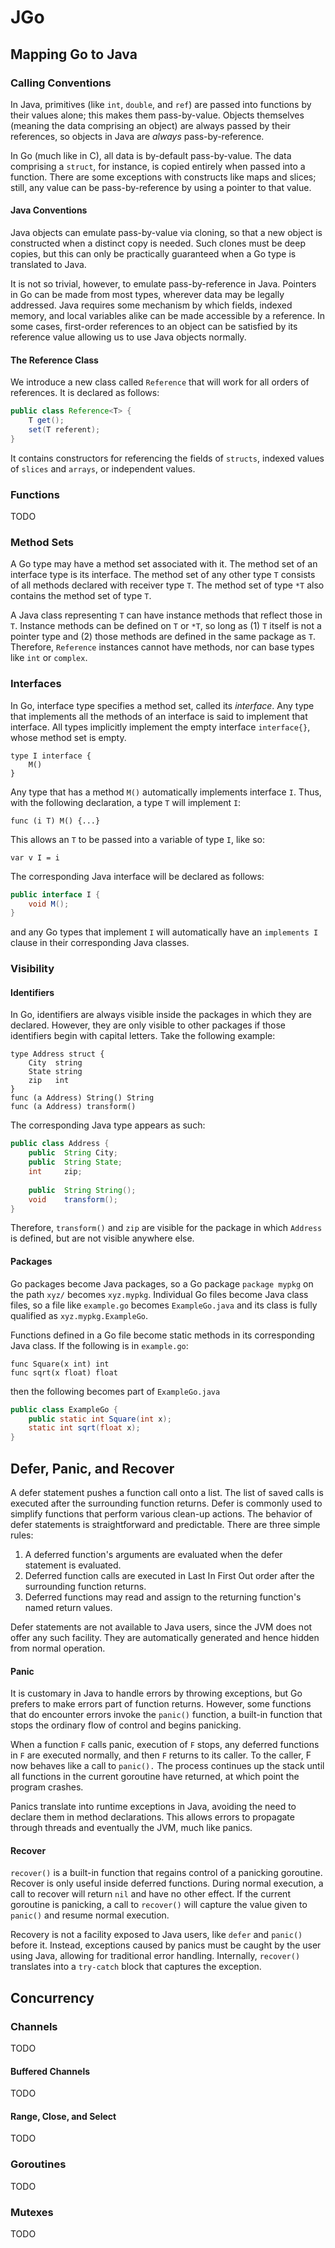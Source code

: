 # JGo
## Mapping Go to Java
### Calling Conventions
In Java, primitives (like `int`, `double`, and `ref`) are passed into functions by their
values alone; this makes them pass-by-value. Objects themselves (meaning the data comprising an
object) are always passed by their references, so objects in Java are _always_ pass-by-reference.

In Go (much like in C), all data is by-default pass-by-value. The data comprising a `struct`, for
instance, is copied entirely when passed into a function. There are some exceptions with constructs
like maps and slices; still, any value can be pass-by-reference by using a pointer to that value.

#### Java Conventions
Java objects can emulate pass-by-value via cloning, so that a new object is constructed when a
distinct copy is needed. Such clones must be deep copies, but this can only be practically
guaranteed when a Go type is translated to Java.

It is not so trivial, however, to emulate pass-by-reference in Java. Pointers in Go can be made from
most types, wherever data may be legally addressed. Java requires some mechanism by which fields,
indexed memory, and local variables alike can be made accessible by a reference. In some cases,
first-order references to an object can be satisfied by its reference value allowing us to use Java
objects normally.

#### The Reference Class
We introduce a new class called `Reference` that will work for all orders of references. It is
declared as follows:
```java
public class Reference<T> {
    T get();
    set(T referent);
}
```
It contains constructors for referencing the fields of `structs`, indexed values of `slices` and
`arrays`, or independent values.

### Functions
TODO

### Method Sets
A Go type may have a method set associated with it. The method set of an interface type is its
interface. The method set of any other type `T` consists of all methods declared with receiver type
`T`. The method set of type `*T` also contains the method set of type `T`.

A Java class representing `T` can have instance methods that reflect those in `T`. Instance methods
can be defined on `T` or `*T`, so long as (1) `T` itself is not a pointer type and (2) those methods
are defined in the same package as `T`. Therefore, `Reference` instances cannot have methods, nor
can base types like `int` or `complex`.

### Interfaces
In Go, interface type specifies a method set, called its _interface_. Any type that implements all
the methods of an interface is said to implement that interface. All types implicitly implement the
empty interface `interface{}`, whose method set is empty.
```golang
type I interface {
    M()
}
```
Any type that has a method `M()` automatically implements interface `I`. Thus, with the following
declaration, a type `T` will implement `I`:
```golang
func (i T) M() {...}
```
This allows an `T` to be passed into a variable of type `I`, like so:
```golang
var v I = i
```
The corresponding Java interface will be declared as follows:
```java
public interface I {
    void M();
}
```
and any Go types that implement `I` will automatically have an `implements I` clause in their
corresponding Java classes.

### Visibility
#### Identifiers
In Go, identifiers are always visible inside the packages in which they are declared. However, they
are only visible to other packages if those identifiers begin with capital letters. Take the
following example:
```golang
type Address struct {  
    City  string
    State string
    zip   int
}
func (a Address) String() String
func (a Address) transform()
```
The corresponding Java type appears as such:
```java
public class Address {
    public  String City;
    public  String State;
    int     zip;
    
    public  String String();
    void    transform();
}
```
Therefore, `transform()` and `zip` are visible for the package in which `Address` is defined, but
are not visible anywhere else.

#### Packages
Go packages become Java packages, so a Go package `package mypkg` on the path `xyz/` becomes
`xyz.mypkg`. Individual Go files become Java class files, so a file like `example.go` becomes
`ExampleGo.java` and its class is fully qualified as `xyz.mypkg.ExampleGo`.

Functions defined in a Go file become static methods in its corresponding Java class. If the
following is in `example.go`:
```golang
func Square(x int) int
func sqrt(x float) float
```
then the following becomes part of `ExampleGo.java`
```java
public class ExampleGo {
    public static int Square(int x);
    static int sqrt(float x);
}
```

## Defer, Panic, and Recover
A defer statement pushes a function call onto a list. The list of saved calls is executed after the
surrounding function returns. Defer is commonly used to simplify functions that perform various
clean-up actions. The behavior of defer statements is straightforward and predictable. There are
three simple rules:

1. A deferred function's arguments are evaluated when the defer statement is evaluated.
2. Deferred function calls are executed in Last In First Out order after the surrounding function
   returns.
3. Deferred functions may read and assign to the returning function's named return values.

Defer statements are not available to Java users, since the JVM does not offer any such facility.
They are automatically generated and hence hidden from normal operation.

#### Panic
It is customary in Java to handle errors by throwing exceptions, but Go prefers to make errors part
of function returns. However, some functions that do encounter errors invoke the `panic()` function,
a built-in function that stops the ordinary flow of control and begins panicking.

When a function `F` calls panic, execution of `F` stops, any deferred functions in `F` are executed
normally, and then `F` returns to its caller. To the caller, F now behaves like a call to `panic().`
The process continues up the stack until all functions in the current goroutine have returned, at
which point the program crashes.

Panics translate into runtime exceptions in Java, avoiding the need to declare them in method
declarations. This allows errors to propagate through threads and eventually the JVM, much like
panics.

#### Recover
`recover()` is a built-in function that regains control of a panicking goroutine. Recover is only
useful inside deferred functions. During normal execution, a call to recover will return `nil` and
have no other effect. If the current goroutine is panicking, a call to `recover()` will capture the
value given to `panic()` and resume normal execution.

Recovery is not a facility exposed to Java users, like `defer` and `panic()` before it. Instead,
exceptions caused by panics must be caught by the user using Java, allowing for traditional error
handling. Internally, `recover()` translates into a `try-catch` block that captures the exception.

## Concurrency
### Channels
TODO

#### Buffered Channels
TODO

#### Range, Close, and Select
TODO

### Goroutines
TODO

### Mutexes
TODO